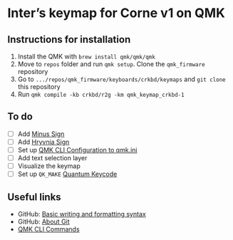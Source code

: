 # Inter’s keymap for Corne v1 on QMK

## Instructions for installation
1. Install the QMK with `brew install qmk/qmk/qmk`
2. Move to `repos` folder and run `qmk setup`. Clone the `qmk_firmware` repository
3. Go to `.../repos/qmk_firmware/keyboards/crkbd/keymaps` and `git clone` this repository
4. Run `qmk compile -kb crkbd/r2g -km qmk_keymap_crkbd-1`

## To do
- [ ] Add [Minus Sign](https://www.compart.com/en/unicode/U+2212)
- [ ] Add [Hryvnia Sign](https://www.compart.com/en/unicode/U+20B4)
- [ ] Set up [QMK CLI Configuration to qmk.ini](https://github.com/qmk/qmk_firmware/blob/master/docs/cli_configuration.md)
- [ ] Add text selection layer
- [ ] Visualize the keymap
- [ ] Set up `QK_MAKE` [Quantum Keycode](https://github.com/qmk/qmk_firmware/blob/master/docs/quantum_keycodes.md)

## Useful links
- GitHub: [Basic writing and formatting syntax](https://docs.github.com/en/get-started/writing-on-github/getting-started-with-writing-and-formatting-on-github/basic-writing-and-formatting-syntax)
- GitHub: [About Git](https://docs.github.com/en/get-started/using-git/about-git)
- [QMK CLI Commands](https://github.com/qmk/qmk_firmware/blob/master/docs/cli_commands.md)
